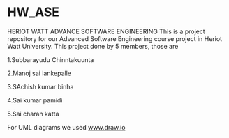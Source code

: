# HW_ASE
HERIOT WATT ADVANCE SOFTWARE ENGINEERING
This is a project repository for our Advanced Software Engineering course project in Heriot Watt University.
This project done by 5 members, those are 

 1.Subbarayudu Chinntakuunta
 
 2.Manoj sai lankepalle
 
 3.SAchish kumar binha
 
 4.Sai kumar pamidi
 
 5.Sai charan katta
 
For UML diagrams we used www.draw.io
